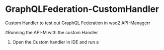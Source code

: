 # GraphQLFederation-CustomHandler
Custom Handler to test out GraphQL Federation in wso2 API-Managerr

#Running the API-M with the custom Handler 

1. Open the Custom handler in IDE and run a <mvn clean install>
